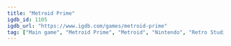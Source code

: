 ```yaml
---
title: "Metroid Prime"
igdb_id: 1105
igdb_url: "https://www.igdb.com/games/metroid-prime"
tag: ["Main game", "Metroid Prime", "Metroid", "Nintendo", "Retro Studios", "Shooter", "Platform", "Puzzle", "Adventure", "Single player", "First person", "Action", "Science fiction", "Open world"]
---
```

